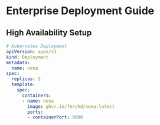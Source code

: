 # Enterprise Deployment Guide

## High Availability Setup
```yaml
# Kubernetes Deployment
apiVersion: apps/v1
kind: Deployment
metadata:
  name: nexa
spec:
  replicas: 3
  template:
    spec:
      containers:
      - name: nexa
        image: ghcr.io/ferchd/nexa:latest
        ports:
        - containerPort: 9000